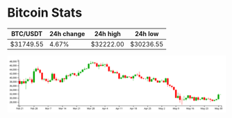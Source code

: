 # Bitcoin Stats

BTC/USDT|24h change|24h high|24h low|
|---|---|---|---|
|$31749.55|4.67%|$32222.00|$30236.55|

<img src="./chart.svg">
